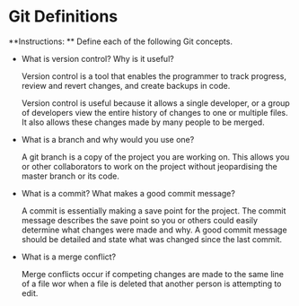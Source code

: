 # Git Definitions

**Instructions: ** Define each of the following Git concepts.

* What is version control?  Why is it useful?
   
   Version control is a tool that enables the programmer to track progress, review and revert changes, and create backups in code.

   Version control is useful because it allows a single developer, or a group of developers view the entire history of changes to one or multiple files. It also allows these changes made by many people to be merged.

* What is a branch and why would you use one?
	
	A git branch is a copy of the project you are working on. This allows you or other collaborators to work on the project without jeopardising the master branch or its code. 

* What is a commit? What makes a good commit message?
	
	A commit is essentially making a save point for the project. The commit message describes the save point so you or others could easily determine what changes were made and why. A good commit message should be detailed and state what was changed since the last commit.

* What is a merge conflict?

	Merge conflicts occur if competing changes are made to the same line of a file wor when a file is deleted that another person is attempting to edit. 

